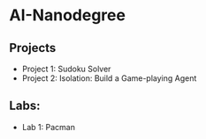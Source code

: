 # AI-Nanodegree

## Projects

* Project 1: Sudoku Solver
* Project 2: Isolation: Build a Game-playing Agent

## Labs:
* Lab 1: Pacman
